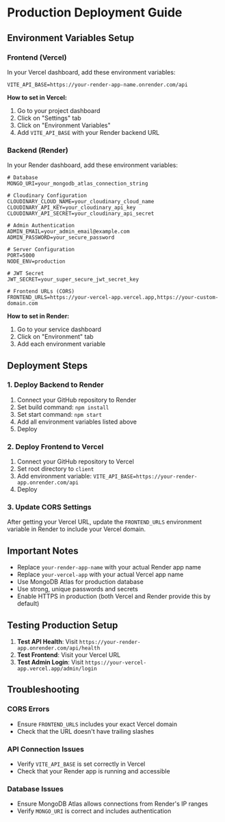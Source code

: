 # Production Deployment Guide

## Environment Variables Setup

### Frontend (Vercel)

In your Vercel dashboard, add these environment variables:

```env
VITE_API_BASE=https://your-render-app-name.onrender.com/api
```

**How to set in Vercel:**
1. Go to your project dashboard
2. Click on "Settings" tab
3. Click on "Environment Variables"
4. Add `VITE_API_BASE` with your Render backend URL

### Backend (Render)

In your Render dashboard, add these environment variables:

```env
# Database
MONGO_URI=your_mongodb_atlas_connection_string

# Cloudinary Configuration
CLOUDINARY_CLOUD_NAME=your_cloudinary_cloud_name
CLOUDINARY_API_KEY=your_cloudinary_api_key
CLOUDINARY_API_SECRET=your_cloudinary_api_secret

# Admin Authentication
ADMIN_EMAIL=your_admin_email@example.com
ADMIN_PASSWORD=your_secure_password

# Server Configuration
PORT=5000
NODE_ENV=production

# JWT Secret
JWT_SECRET=your_super_secure_jwt_secret_key

# Frontend URLs (CORS)
FRONTEND_URLS=https://your-vercel-app.vercel.app,https://your-custom-domain.com
```

**How to set in Render:**
1. Go to your service dashboard
2. Click on "Environment" tab
3. Add each environment variable

## Deployment Steps

### 1. Deploy Backend to Render
1. Connect your GitHub repository to Render
2. Set build command: `npm install`
3. Set start command: `npm start`
4. Add all environment variables listed above
5. Deploy

### 2. Deploy Frontend to Vercel
1. Connect your GitHub repository to Vercel
2. Set root directory to `client`
3. Add environment variable: `VITE_API_BASE=https://your-render-app.onrender.com/api`
4. Deploy

### 3. Update CORS Settings
After getting your Vercel URL, update the `FRONTEND_URLS` environment variable in Render to include your Vercel domain.

## Important Notes

- Replace `your-render-app-name` with your actual Render app name
- Replace `your-vercel-app` with your actual Vercel app name
- Use MongoDB Atlas for production database
- Use strong, unique passwords and secrets
- Enable HTTPS in production (both Vercel and Render provide this by default)

## Testing Production Setup

1. **Test API Health**: Visit `https://your-render-app.onrender.com/api/health`
2. **Test Frontend**: Visit your Vercel URL
3. **Test Admin Login**: Visit `https://your-vercel-app.vercel.app/admin/login`

## Troubleshooting

### CORS Errors
- Ensure `FRONTEND_URLS` includes your exact Vercel domain
- Check that the URL doesn't have trailing slashes

### API Connection Issues
- Verify `VITE_API_BASE` is set correctly in Vercel
- Check that your Render app is running and accessible

### Database Issues
- Ensure MongoDB Atlas allows connections from Render's IP ranges
- Verify `MONGO_URI` is correct and includes authentication
